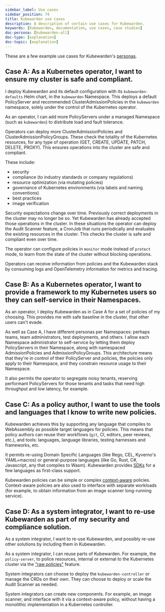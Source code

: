 ```yaml
---
sidebar_label: Use cases
sidebar_position: 74
title: Kubewarden use cases
description: A description of certain use cases for Kubewarden.
keywords: [Kubewarden, documentation, use cases, case studies]
doc-persona: [kubewarden-all]
doc-type: [explanation]
doc-topic: [explanation]
---
```


<head>
  <link rel="canonical" href="https://docs.kubewarden.io/use-cases"/>
</head>

These are a few example use cases for Kubewarden's [personas](./personas.md).

## Case A: As a Kubernetes operator, I want to ensure my cluster is safe and compliant.

I deploy Kubewarden and its default configuration with its
`kubewarden-defaults` Helm chart, in the `kubewarden` Namespace. This deploys a
default PolicyServer and recommended ClusterAdmissionPolicies in the
`kubewarden` namespace, solely under the control of the Kubernetes operator.

As an operator, I can add more PolicyServers under a managed Namespace (such as
`kubewarden`) to distribute load and fault tolerance.

Operators can deploy more ClusterAdmissionPolicies and
ClusterAdmissionPolicyGroups. These check the totality of the Kubernetes
resources, for any type of operation (GET, CREATE, UPDATE, PATCH, DELETE,
PROXY). This ensures operations into the cluster are safe and compliant.

These include:

* security
* compliance (to industry standards or company regulations)
* resource optimization (via mutating policies)
* governance of Kubernetes environments (via labels and naming conventions)
* best practices
* image verification

Security expectations change over time. Previously correct deployments in the
cluster may no longer be so. Yet Kubewarden has already accepted those
operations in the cluster. In these situations the operator can deploy the
Audit Scanner feature, a CronJob that runs periodically and evaluates the
existing resources in the cluster. This checks the cluster is safe and
compliant even over time.

The operator can configure policies in `monitor` mode instead of `protect`
mode, to learn from the state of the cluster without blocking operations.

Operators can receive information from policies and the Kubewarden stack by
consuming logs and OpenTelemetry information for metrics and tracing.

## Case B: As a Kubernetes operator, I want to provide a framework to my Kubernetes users so they can self-service in their Namespaces.

As an operator, I deploy Kubewarden as in Case A for a set of policies of my
choosing. This provides me with safe baseline in the cluster, that other users
can't evade.

As well as Case A, I have different personas per Namespaces: perhaps teams,
team administrators, test deployments, and others. I allow each Namespace
administrator to self-service by letting them deploy PolicyServers in their
Namespace, along with namespaced AdmissionPolicies and AdmissionPolicyGroups.
This architecture means that they're in control of their PolicyServer and
policies, the policies only apply to their Namespace, and they constrain
resource usage to their Namespace.

It also permits the operator to segregate noisy tenants, reserving
performant PolicyServers for those tenants and tasks that need high
throughput and low latency, for example.

## Case C: As a policy author, I want to use the tools and languages that I know to write new policies.

Kubewarden achieves this by supporting any language that compiles to
WebAssembly as possible target languages for policies. This means that policy
authors can reuse their workflows (`git`, CI, editors, peer reviews, etc.), and
tools: languages, language libraries, testing harnesses and frameworks, etc.

It permits re-using Domain Specific Languages (like Rego, CEL, Kyverno's
YAML+macros) or general-purpose languages (like Go, Rust, C#, Javascript, any
that compiles to Wasm). Kubewarden provides
[SDKs](./tutorials/writing-policies/index.md) for a few languages as
first-class support.

Kubewarden policies can be simple or complex
[context-aware](./explanations/context-aware-policies.md) policies.
Context-aware policies are also used to interface with separate workloads (for
example, to obtain information from an image scanner long-running service).

## Case D: As a system integrator, I want to re-use Kubewarden as part of my security and compliance solution.

As a system integrator, I want to re-use Kubewarden, and possibly re-use other
solutions by including them in Kubewarden.

As a system integrator, I can reuse parts of Kubewarden. For example, the
`policy-server`, to police resources, internal or external to the Kubernetes
cluster via the ["raw policies"](./howtos/raw-policies.md) feature.

System integrators can choose to deploy the `kubewarden-controller` or manage
the CRDs on their own. They can choose to deploy or scale the Audit Scanner as
needed.

System integrators can create new components. For example, an image scanner,
and interface with it via a context-aware policy, without having a monolithic
implementation in a Kubernetes controller.
